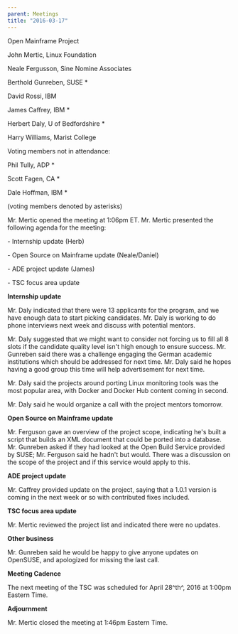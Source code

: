 ```yaml
---
parent: Meetings
title: "2016-03-17"
---
```

Open Mainframe Project


John Mertic, Linux Foundation

Neale Fergusson, Sine Nomine Associates

Berthold Gunreben, SUSE \*

David Rossi, IBM

James Caffrey, IBM \*

Herbert Daly, U of Bedfordshire \*

Harry Williams, Marist College

Voting members not in attendance:

Phil Tully, ADP \*

Scott Fagen, CA \*

Dale Hoffman, IBM \*

(voting members denoted by asterisks)

Mr. Mertic opened the meeting at 1:06pm ET. Mr. Mertic presented the
following agenda for the meeting:

\- Internship update (Herb)

\- Open Source on Mainframe update (Neale/Daniel)

\- ADE project update (James)

\- TSC focus area update

**Internship update**

Mr. Daly indicated that there were 13 applicants for the program, and we
have enough data to start picking candidates. Mr. Daly is working to do
phone interviews next week and discuss with potential mentors.

Mr. Daly suggested that we might want to consider not forcing us to fill
all 8 slots if the candidate quality level isn't high enough to ensure
success. Mr. Gunreben said there was a challenge engaging the German
academic institutions which should be addressed for next time. Mr. Daly
said he hopes having a good group this time will help advertisement for
next time.

Mr. Daly said the projects around porting Linux monitoring tools was the
most popular area, with Docker and Docker Hub content coming in second.

Mr. Daly said he would organize a call with the project mentors
tomorrow.

**Open Source on Mainframe update**

Mr. Ferguson gave an overview of the project scope, indicating he's
built a script that builds an XML document that could be ported into a
database. Mr. Gunreben asked if they had looked at the Open Build
Service provided by SUSE; Mr. Ferguson said he hadn't but would. There
was a discussion on the scope of the project and if this service would
apply to this.

**ADE project update**

Mr. Caffrey provided update on the project, saying that a 1.0.1 version
is coming in the next week or so with contributed fixes included.

**TSC focus area update**

Mr. Mertic reviewed the project list and indicated there were no
updates.

**Other business**

Mr. Gunreben said he would be happy to give anyone updates on OpenSUSE,
and apologized for missing the last call.

**Meeting Cadence**

The next meeting of the TSC was scheduled for April 28^th^, 2016 at
1:00pm Eastern Time.

**Adjournment**

Mr. Mertic closed the meeting at 1:46pm Eastern Time.
